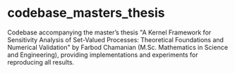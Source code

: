 # codebase_masters_thesis
Codebase accompanying the master’s thesis "A Kernel Framework for Sensitivity Analysis of Set-Valued Processes: Theoretical Foundations and Numerical Validation" by Farbod Chamanian (M.Sc. Mathematics in Science and Engineering), providing implementations and experiments for reproducing all results.
